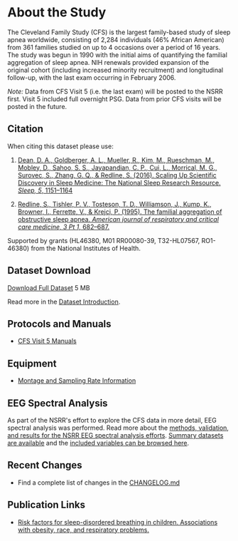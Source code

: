 # About the Study

The Cleveland Family Study (CFS) is the largest family-based study of sleep apnea worldwide, consisting of 2,284 individuals (46% African American) from 361 families studied on up to 4 occasions over a period of 16 years. The study was begun in 1990 with the initial aims of quantifying the familial aggregation of sleep apnea. NIH renewals provided expansion of the original cohort (including increased minority recruitment) and longitudinal follow-up, with the last exam occurring in February 2006.

*Note:* Data from CFS Visit 5 (i.e. the last exam) will be posted to the NSRR first. Visit 5 included full overnight PSG. Data from prior CFS visits will be posted in the future.

## Citation

When citing this dataset please use:

1. [Dean, D. A., Goldberger, A. L., Mueller, R., Kim, M., Rueschman, M., Mobley, D., Sahoo, S. S., Jayapandian, C. P., Cui, L., Morrical, M. G., Surovec, S., Zhang, G. Q., & Redline, S. (2016). Scaling Up Scientific Discovery in Sleep Medicine: The National Sleep Research Resource. *Sleep, 5*, 1151–1164](http://www.ncbi.nlm.nih.gov/pubmed/27070134)


2. [Redline, S., Tishler, P. V., Tosteson, T. D., Williamson, J., Kump, K., Browner, I., Ferrette, V., & Krejci, P. (1995). The familial aggregation of obstructive sleep apnea. *American journal of respiratory and critical care medicine, 3 Pt 1,* 682–687.](http://www.ncbi.nlm.nih.gov/pubmed/7881656)

Supported by grants (HL46380, M01 RR00080-39, T32-HL07567, RO1-46380) from the National Institutes of Health.

## Dataset Download

<a href=":files_path:/datasets" class="btn btn-success btn-lg">Download Full Dataset</a> 5 MB

Read more in the [Dataset Introduction](:pages_path:/dataset-introduction.md).

## Protocols and Manuals

- [CFS Visit 5 Manuals](:pages_path:/manuals/manuals-toc.md)

## Equipment
- [Montage and Sampling Rate Information](:pages_path:/equipment/montage-and-sampling-rate-information.md)

## EEG Spectral Analysis

As part of the NSRR's effort to explore the CFS data in more detail, EEG spectral analysis was performed. Read more about the [methods, validation, and results for the NSRR EEG spectral analysis efforts](:pages_path:/eeg-spectral-analysis.md). [Summary datasets are available](:files_path:/datasets/eeg-spectral-analysis) and the [included variables can be browsed here](https://www.sleepdata.org/datasets/cfs/variables?folder=Spectral+Analysis).

## Recent Changes

- Find a complete list of changes in the [CHANGELOG.md](:pages_path:/CHANGELOG.md)

## Publication Links

- [Risk factors for sleep-disordered breathing in children. Associations with obesity, race, and respiratory problems.](http://www.ncbi.nlm.nih.gov/pubmed/10228121)

